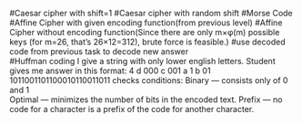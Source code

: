 #Caesar cipher with shift=1
#Caesar cipher with random shift
#Morse Code 
#Affine Cipher with given encoding function(from previous level)
#Affine Cipher without encoding function(Since there are only
m×φ(m) possible keys (for m=26, that’s 26×12=312), brute force is feasible.)
#use decoded code from previous task to decode new answer  
#Huffman coding
I give a string with only lower english letters.
Student gives me answer in this format:
4
d 000
c 001
a 1
b 01
1011001101100010110011011
checks conditions:
Binary — consists only of 0  and 1  
Optimal — minimizes the number of bits in the encoded text.
Prefix — no code for a character is a prefix of the code for another character.